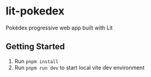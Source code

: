 # lit-pokedex

Pokédex progressive web app built with Lit


## Getting Started

1. Run `pnpm install`
2. Run `pnpm run dev` to start local vite dev environment